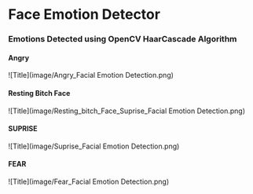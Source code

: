 # Face Emotion Detector

### Emotions Detected using OpenCV HaarCascade Algorithm


#### Angry
![Title](image/Angry_Facial Emotion Detection.png)

#### Resting Bitch Face
![Title](image/Resting_bitch_Face_Suprise_Facial Emotion Detection.png)

#### SUPRISE
![Title](image/Suprise_Facial Emotion Detection.png)

#### FEAR
![Title](image/Fear_Facial Emotion Detection.png)


